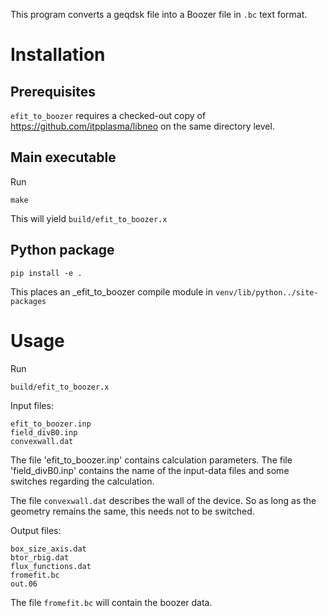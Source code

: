 This program converts a geqdsk file into a Boozer file in `.bc` text format.

# Installation

## Prerequisites
`efit_to_boozer` requires a checked-out copy of https://github.com/itpplasma/libneo on the same directory level.

## Main executable
Run

    make

This will yield `build/efit_to_boozer.x`

## Python package
    
    pip install -e .

This places an _efit_to_boozer compile module in `venv/lib/python../site-packages`


# Usage
Run

    build/efit_to_boozer.x

Input files:

    efit_to_boozer.inp
    field_divB0.inp
    convexwall.dat

The file 'efit_to_boozer.inp' contains calculation parameters.
The file 'field_divB0.inp' contains the name of the input-data files and
some switches regarding the calculation.

The file `convexwall.dat` describes the wall of the device. So as long as
the geometry remains the same, this needs not to be switched.

Output files:

    box_size_axis.dat
    btor_rbig.dat
    flux_functions.dat
    fromefit.bc
    out.06

The file `fromefit.bc` will contain the boozer data.
